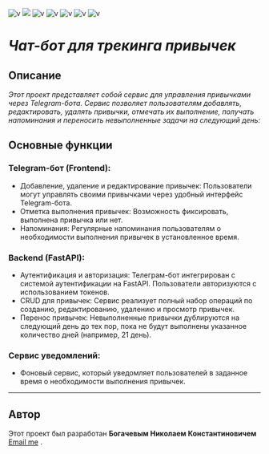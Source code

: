 ![v](https://img.shields.io/badge/build-3.10-brightgreen?style=plastic&logo=Python&label=Python&color=orange&cacheSeconds=10000)
![](https://img.shields.io/badge/build-0.111.1-brightgreen?style=plastic&logo=FastAPI&label=FastAPI&color=orange&cacheSeconds=10000)
![v](https://img.shields.io/badge/build-%E2%80%8E3.12.0-brightgreen?style=plastic&logo=Aiogram&label=Aiogram&color=orange&cacheSeconds=1000000)
![v](https://img.shields.io/badge/build-2.0.31-brightgreen?style=plastic&logo=Sqlalchemy&label=Sqlalchemy&color=orange)
![v](https://img.shields.io/badge/build-17-brightgreen?style=plastic&logo=Postgresql&label=Postgresql&color=orange)
![v](https://img.shields.io/badge/build-%E2%80%8E2.29.2-brightgreen?style=plastic&logo=Docker&label=Docker&color=orange&cacheSeconds=1000000)
![v](https://img.shields.io/badge/build-%E2%80%8E5.3.5-brightgreen?style=plastic&logo=Celery&label=Celery&color=orange&cacheSeconds=1000000)
# *Чат-бот для трекинга привычек*


## Описание

*Этот проект представляет собой сервис для управления привычками через Telegram-бота. Сервис позволяет пользователям добавлять,
редактировать, удалять привычки, отмечать их выполнение, получать напоминания и переносить невыполненные задачи на следующий день:*

## Основные функции
### Telegram-бот (Frontend):
- Добавление, удаление и редактирование привычек: Пользователи могут управлять своими привычками через удобный интерфейс Telegram-бота.
- Отметка выполнения привычек: Возможность фиксировать, выполнена привычка или нет.
- Напоминания: Регулярные напоминания пользователям о необходимости выполнения привычек в установленное время.
### Backend (FastAPI):
- Аутентификация и авторизация: Телеграм-бот интегрирован с системой аутентификации на FastAPI. Пользователи авторизуются с использованием токенов.
- CRUD для привычек: Сервис реализует полный набор операций по созданию, редактированию, удалению и просмотр привычек.
- Перенос привычек: Невыполненные привычки дублируются на следующий день до тех пор, пока не будут выполнены указанное количество дней (например, 21 день).
### Сервис уведомлений:
- Фоновый сервис, который уведомляет пользователей в заданное время о необходимости выполнения привычек.


___



## Автор

Этот проект был разработан **Богачевым Николаем Константиновичем** [Email me](mailto:Bogachev.pro@gmail.com)
.